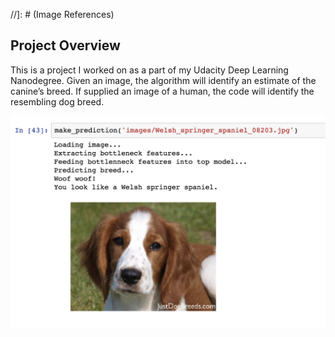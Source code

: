 //]: # (Image References)

[image1]: ./images/sample1.png "Sample Output"

## Project Overview

This is a project I worked on as a part of my Udacity Deep Learning Nanodegree. Given an image, the algorithm will identify an estimate of the canine’s breed. If supplied an image of a human, the code will identify the resembling dog breed.

![Sample Output][image1]
